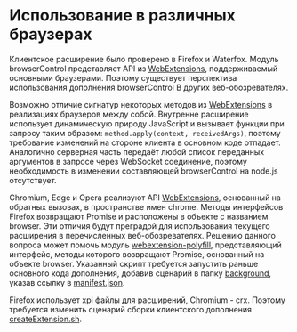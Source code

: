 # Использование в различных браузерах

Клиентское расширение было проверено в Firefox и Waterfox. Модуль browserControl представляет API из
[WebExtensions], поддерживаемый основными браузерами. Поэтому существует перспектива использования дополнения
browserControl В других веб-обозревателях.

Возможно отличие сигнатур некоторых методов из [WebExtensions] в реализациях браузеров между собой.
Внутренне расширение использует динамическую природу JavaScript и вызывает функции при запросу таким образом:
`method.apply(context, receivedArgs)`, поэтому требование изменений на стороне клиента в основном коде отпадает.
Аналогично серверная часть передаёт любой список переданных аргументов в запросе через WebSocket соединение,
поэтому необходимость в изменении составляющей browserControl на node.js отсутствует.

Chromium, Edge и Opera реализуют API [WebExtensions], основанный на обратных вызовах, в пространстве имен chrome.
Методы интерфейсов Firefox возвращают Promise и расположены в объекте с названием browser.
Эти отличия будут преградой для использования текущего расширения в перечисленных веб-обозревателях.
Решению данного вопроса может помочь модуль
[webextension-polyfill](https://github.com/mozilla/webextension-polyfill), представляющий интерфейс,
методы которого возвращают Promise, основанный на объекте browser. Указанный скрипт требуется запустить раньше
основного кода дополнения, добавив сценарий в папку
[background](project/src/clientExtension/background),
указав ссылку в [manifest.json](project/src/clientExtension/manifest.json).

Firefox использует xpi файлы для расширений, Chromium - crx. Поэтому требуется изменить сценарий сборки клиентского
дополнения [createExtension.sh](project/building/clientExtension/createExtension.sh).

[WebExtensions]: https://developer.mozilla.org/en-US/docs/Mozilla/Add-ons/WebExtensions
